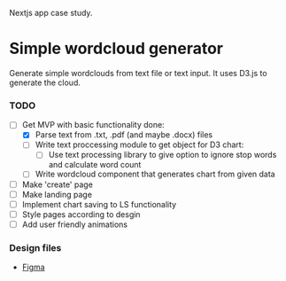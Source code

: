 Nextjs app case study.

# Simple wordcloud generator

Generate simple wordclouds from text file or text input. It uses D3.js to generate the cloud.

### TODO

- [ ] Get MVP with basic functionality done:
  - [x] Parse text from .txt, .pdf (and maybe .docx) files
  - [ ] Write text proccessing module to get object for D3 chart:
    - [ ] Use text processing library to give option to ignore stop words and calculate word count
  - [ ] Write wordcloud component that generates chart from given data
- [ ] Make 'create' page
- [ ] Make landing page
- [ ] Implement chart saving to LS functionality
- [ ] Style pages according to desgin
- [ ] Add user friendly animations

### Design files

- [Figma](https://www.figma.com/file/t29YRFbKmMt8mZlbjgb9pI/simple-wordcloud?node-id=0%3A1)
